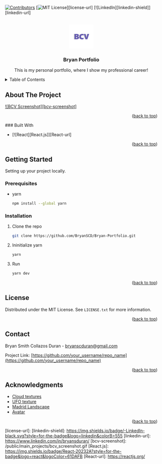 <a name="readme-top"></a>
<!--
*** Adapted from https://github.com/othneildrew/Best-README-Template/blob/master/README.md
-->


[![Contributors][contributors-shield]][contributors-url]
[![MIT License][license-shield]][license-url]
[![LinkedIn][linkedin-shield]][linkedin-url]



<!-- PROJECT LOGO -->
<br />
<div align="center">
  <a href="https://github.com/othneildrew/Best-README-Template">
    <img src="public/main_projects/bcv_logo.png" alt="Logo" width="80" height="80">
  </a>

  <h3 align="center">Bryan Portfolio</h3>

  <p align="center">
    This is my personal portfolio, where I show my professional career!
  </p>
</div>



<!-- TABLE OF CONTENTS -->
<details>
  <summary>Table of Contents</summary>
  <ol>
    <li>
      <a href="#about-the-project">About The Project</a>
      <ul>
        <li><a href="#built-with">Built With</a></li>
      </ul>
    </li>
    <li>
      <a href="#getting-started">Getting Started</a>
      <ul>
        <li><a href="#prerequisites">Prerequisites</a></li>
        <li><a href="#installation">Installation</a></li>
      </ul>
    </li>
    <li><a href="#usage">Usage</a></li>
    <li><a href="#roadmap">Roadmap</a></li>
    <li><a href="#license">License</a></li>
    <li><a href="#contact">Contact</a></li>
    <li><a href="#acknowledgments">Acknowledgments</a></li>
  </ol>
</details>



<!-- ABOUT THE PROJECT -->
## About The Project

[![BCV Screenshot][bcv-screenshot]](/public/main_projects/bcv_screenshot.gif)

<p align="right">(<a href="#readme-top">back to top</a>)</p>
### Built With

* [![React][React.js]][React-url]

<p align="right">(<a href="#readme-top">back to top</a>)</p>



<!-- GETTING STARTED -->
## Getting Started

Setting up your project locally.

### Prerequisites
  
* yarn
  ```sh
  npm install --global yarn
  ```

### Installation

1. Clone the repo
   ```sh
   git clone https://github.com/BryanSCD/Bryan-Portfolio.git
   ```
2. Ininitialize yarn
   ```sh
   yarn
   ```
3. Run
   ```js
   yarn dev
   ```

<p align="right">(<a href="#readme-top">back to top</a>)</p>

<!-- LICENSE -->
## License

Distributed under the MIT License. See `LICENSE.txt` for more information.

<p align="right">(<a href="#readme-top">back to top</a>)</p>

<!-- CONTACT -->
## Contact

Bryan Smith Collazos Duran - bryanscduran@gmail.com

Project Link: [https://github.com/your_username/repo_name](https://github.com/your_username/repo_name)

<p align="right">(<a href="#readme-top">back to top</a>)</p>



<!-- ACKNOWLEDGMENTS -->
## Acknowledgments

* [Cloud textures](https://resourceboy.com/)
* [UFO texture](https://pixabay.com/illustrations/ufo-extraterrestrial-space-5118239/)
* [Madrid Landscape](https://www.instagram.com/jaime_mad01/)
* [Avatar](https://readyplayer.me/)

<p align="right">(<a href="#readme-top">back to top</a>)</p>



<!-- MARKDOWN LINKS & IMAGES -->
<!-- https://www.markdownguide.org/basic-syntax/#reference-style-links -->
[contributors-shield]: https://img.shields.io/github/contributors/othneildrew/Best-README-Template.svg?style=for-the-badge
[contributors-url]: https://github.com/othneildrew/Best-README-Template/graphs/contributors
[license-shield]: https://img.shields.io/github/license/othneildrew/Best-README-Template.svg?style=for-the-badge
[license-url]: 
[linkedin-shield]: https://img.shields.io/badge/-LinkedIn-black.svg?style=for-the-badge&logo=linkedin&colorB=555
[linkedin-url]: https://www.linkedin.com/in/bryansduran/
[bcv-screenshot]: /public/main_projects/bcv_screenshot.gif
[React.js]: https://img.shields.io/badge/React-20232A?style=for-the-badge&logo=react&logoColor=61DAFB
[React-url]: https://reactjs.org/
